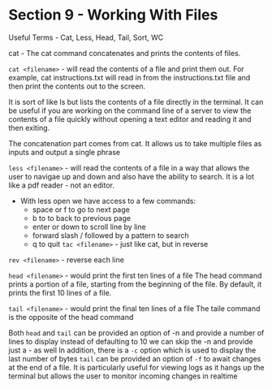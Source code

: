 # Section 9 - Working With Files
Useful Terms - Cat, Less, Head, Tail, Sort, WC

cat - The cat command concatenates and prints the contents of files.

`cat <filename>` - will read the contents of a file and print them out. For example, cat instructions.txt will read in from the instructions.txt file and then print the contents out to the screen.

It is sort of like ls but lists the contents of a file directly in the terminal. It can be useful if you are working on the command line of a server to view the contents of a file quickly without opening a text editor and reading it and then exiting.

The concatenation part comes from cat. It allows us to take multiple files as inputs and output a single phrase

`less <filename>` - will read the contents of a file in a way that allows the user to navigae up and down and also have the ability to search. It is a lot like a pdf reader - not an editor.
- With less open we have access to a few commands:
	- space or f to go to next page
	- b to to back to previous page
	- enter or down to scroll line by line
	- forward slash / followed by a pattern to search
	- q to quit
`tac <filename>` - just like cat, but in reverse

`rev <filename>` - reverse each line

`head <filename>` - would print the first ten lines of a file
The head command prints a portion of a file, starting from the beginning of the file. By default, it prints the first 10 lines of a file.

`tail <filename>` - would print the final ten lines of a file
The taile command is the opposite of the head command

Both `head` and `tail` can be provided an option of -n <number> and provide a number of lines to display instead of defaulting to 10 we can skip the -n and provide just a -<number> as well
In addition, there is a `-c` option which is used to display the last number of bytes
`tail` can be provided an option of `-f` to await changes at the end of a file. It is particularly useful for viewing logs as it hangs up the terminal but allows the user to monitor incoming changes in realtime
